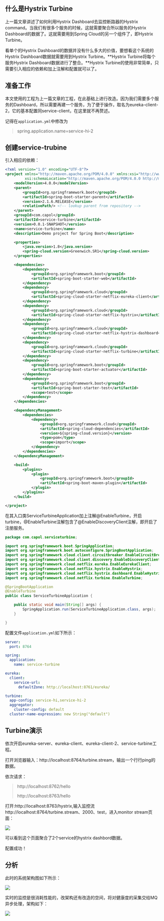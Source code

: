 ## 什么是Hystrix Turbine

上一篇文章讲述了如何利用Hystrix Dashboard去监控断路器的Hystrix command。当我们有很多个服务的时候，这就需要聚合所以服务的Hystrix Dashboard的数据了。这就需要用到Spring Cloud的另一个组件了，即Hystrix Turbine。

看单个的Hystrix Dashboard的数据并没有什么多大的价值，要想看这个系统的Hystrix Dashboard数据就需要用到Hystrix Turbine。**Hystrix Turbine将每个服务Hystrix Dashboard数据进行了整合。**Hystrix Turbine的使用非常简单，只需要引入相应的依赖和加上注解和配置就可以了。

## 准备工作

本文使用的工程为上一篇文章的工程，在此基础上进行改造。因为我们需要多个服务的Dashboard，所以需要再建一个服务，为了便于操作，取名为eureka-client-2，它的基本配置同service-client，在这里就不再赘述。

记得在`application.yml`中修改为

> spring.application.name=service-hi-2

## 创建service-trubine

引入相应的依赖：

```xml
<?xml version="1.0" encoding="UTF-8"?>
<project xmlns="http://maven.apache.org/POM/4.0.0" xmlns:xsi="http://www.w3.org/2001/XMLSchema-instance"
         xsi:schemaLocation="http://maven.apache.org/POM/4.0.0 http://maven.apache.org/xsd/maven-4.0.0.xsd">
    <modelVersion>4.0.0</modelVersion>
    <parent>
        <groupId>org.springframework.boot</groupId>
        <artifactId>spring-boot-starter-parent</artifactId>
        <version>2.1.6.RELEASE</version>
        <relativePath/> <!-- lookup parent from repository -->
    </parent>
    <groupId>com.capol</groupId>
    <artifactId>service-turbine</artifactId>
    <version>0.0.1-SNAPSHOT</version>
    <name>service-turbine</name>
    <description>Demo project for Spring Boot</description>

    <properties>
        <java.version>1.8</java.version>
        <spring-cloud.version>Greenwich.SR1</spring-cloud.version>
    </properties>

    <dependencies>
        <dependency>
            <groupId>org.springframework.boot</groupId>
            <artifactId>spring-boot-starter-web</artifactId>
        </dependency>
        <dependency>
            <groupId>org.springframework.cloud</groupId>
            <artifactId>spring-cloud-starter-netflix-eureka-client</artifactId>
        </dependency>
        <dependency>
            <groupId>org.springframework.cloud</groupId>
            <artifactId>spring-cloud-starter-netflix-hystrix</artifactId>
        </dependency>
        <dependency>
            <groupId>org.springframework.cloud</groupId>
            <artifactId>spring-cloud-starter-netflix-hystrix-dashboard</artifactId>
        </dependency>
        <dependency>
            <groupId>org.springframework.cloud</groupId>
            <artifactId>spring-cloud-starter-netflix-turbine</artifactId>
        </dependency>
        <dependency>
            <groupId>org.springframework.boot</groupId>
            <artifactId>spring-boot-starter-actuator</artifactId>
        </dependency>
        <dependency>
            <groupId>org.springframework.boot</groupId>
            <artifactId>spring-boot-starter-test</artifactId>
            <scope>test</scope>
        </dependency>
    </dependencies>

    <dependencyManagement>
        <dependencies>
            <dependency>
                <groupId>org.springframework.cloud</groupId>
                <artifactId>spring-cloud-dependencies</artifactId>
                <version>${spring-cloud.version}</version>
                <type>pom</type>
                <scope>import</scope>
            </dependency>
        </dependencies>
    </dependencyManagement>

    <build>
        <plugins>
            <plugin>
                <groupId>org.springframework.boot</groupId>
                <artifactId>spring-boot-maven-plugin</artifactId>
            </plugin>
        </plugins>
    </build>

</project>
```

在其入口类ServiceTurbineApplication加上注解@EnableTurbine，开启turbine，@EnableTurbine注解包含了@EnableDiscoveryClient注解，即开启了注册服务。

```java
package com.capol.serviceturbine;

import org.springframework.boot.SpringApplication;
import org.springframework.boot.autoconfigure.SpringBootApplication;
import org.springframework.cloud.client.circuitbreaker.EnableCircuitBreaker;
import org.springframework.cloud.client.discovery.EnableDiscoveryClient;
import org.springframework.cloud.netflix.eureka.EnableEurekaClient;
import org.springframework.cloud.netflix.hystrix.EnableHystrix;
import org.springframework.cloud.netflix.hystrix.dashboard.EnableHystrixDashboard;
import org.springframework.cloud.netflix.turbine.EnableTurbine;

@SpringBootApplication
@EnableTurbine
public class ServiceTurbineApplication {

    public static void main(String[] args) {
        SpringApplication.run(ServiceTurbineApplication.class, args);
    }

}
```

配置文件`application.yml`如下所示：

```yml
server:
  port: 8764

spring:
  application:
    name: service-turbine

eureka:
  client:
    service-url:
      defaultZone: http://localhost:8761/eureka/

turbine:
  app-config: service-hi,service-hi-2
  aggregator:
    cluster-config: default
  cluster-name-expression: new String("default")
```

## Turbine演示

依次开启eureka-server、eureka-client、eureka-client-2、service-turbine工程。

打开浏览器输入：http://localhost:8764/turbine.stream，输出一个行行ping的数据。

依次请求：

> http://localhost:8762/hello
>
> http://localhost:8763/hello

打开:http://localhost:8763/hystrix,输入监控流http://localhost:8764/turbine.stream、2000、test，进入monitor stream页面：

![](D:\Work\TyporaNotes\note\微服务\SpringCloud\pict\10-2.png)

可以看到这个页面聚合了2个service的hystrix dashbord数据。

配置成功！

## 分析

此时的系统架构图如下所示：

![](D:\Work\TyporaNotes\note\微服务\SpringCloud\pict\10-3.png)

实时的监控是很消耗性能的，改架构还有改造的空间，将对健康度的采集交给MQ异步处理，架构如下：

![](D:\Work\TyporaNotes\note\微服务\SpringCloud\pict\10-4.png)